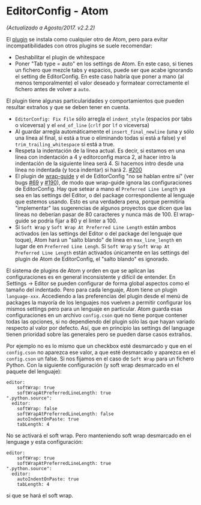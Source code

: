 # EditorConfig - Atom

_(Actualizado a Agosto/2017. v2.2.2)_

El [plugin](https://atom.io/packages/editorconfig) se instala como cualquier otro de Atom, pero para evitar incompatibilidades con otros plugins se suele recomendar:

-   Deshabilitar el plugin de whitespace
-   Poner "Tab type = auto" en los settings de Atom. En este caso, si tienes un fichero que mezcle tabs y espacios, puede ser que acabe ignorando el setting de EditorConfig. En este caso habría que poner a mano (al menos temporalmente) el valor deseado y formatear correctamente el fichero antes de volver a `auto`.

El plugin tiene algunas particularidades y comportamientos que pueden resultar extraños y que se deben tener en cuenta.

-   `EditorConfig: Fix File` sólo arregla el `indent_style` (espacios por tabs o viceversa) y el `end_of_line` (`crlf` por `lf` o viceversa)
-   Al guardar arregla automáticamente el `insert_final_newline` (una y sólo una línea al final, si está a true o eliminando todas si está a false) y el `trim_trailing_whitespace` si está a true.
-   Respeta la indentación de la línea actual. Es decir, si estamos en una línea con indentación a 4 y editorconfig marca 2, al hacer intro la indentación de la siguiente línea será 4. Si hacemos intro desde una línea no indentada (y toca indentar) si hará 2. [#200](https://github.com/sindresorhus/atom-editorconfig/issues/200)
-   El plugin de [wrap-guide](https://github.com/atom/wrap-guide) y el de EditorConfig "no se hablan entre sí" (ver bugs [#69](https://github.com/atom/wrap-guide/issues/69) y [#190](https://github.com/sindresorhus/atom-editorconfig/issues/190)), de modo que wrap-guide ignora las configuraciones de EditorConfig. Hay que setear a mano el `Preferred Line Length` ya sea en las settings del Editor, o del package correspondiente al lenguaje que estemos usando. Esto es una verdadera pena, porque permitiría "implementar" las sugerencias de algunos proyectos que dicen que las líneas no deberían pasar de 80 caracteres y nunca más de 100. El wrap-guide se podría fijar a 80 y el linter a 100.
-   Si `Soft Wrap` y `Soft Wrap At Preferred Line Length` están ambos activados (en las settings del Editor o del package del lenguaje que toque), Atom hará un "salto blando" de línea en `max_line_length` en lugar de en `Preferred Line Lengh`. Si `Soft Wrap` y `Soft Wrap At Preferred Line Length` están activados únicamente en las settings del plugin de Atom de EditorConfig, el "salto blando" es ignorado.

El sistema de plugins de Atom y orden en que se aplican las configuraciones es en general inconsistente y difícil de entender. En Settings -> Editor se pueden configurar de forma global aspectos como el tamaño del indentado. Pero para cada lenguaje, Atom tiene un plugin `language-xxx`. Accediendo a las preferencias del plugin desde el menú de packages la mayoría de los lenguajes nos vuelven a permitir configurar los mismos settings pero para un lenguaje en particular. Atom guarda esas configuraciones en un archivo `config.cson` que no tiene porque contener todas las opciones, si no dependiendo del plugin sólo las que hayan variado respecto al valor por defecto. Así, que en principio las settings del language tienen prioridad sobre las generales pero se pueden darse casos extraños.

Por ejemplo no es lo mismo que un checkbox esté desmarcado y que en el `config.cson` no aparezca ese valor, a que esté desmarcado y aparezca en el `config.cson` un false. Si nos fijamos en el caso de `Soft Wrap` para un fichero Python. Con la siguiente configuración (y soft wrap desmarcado en el paquete del lenguaje):

    editor:
        softWrap: true
        softWrapAtPreferredLineLength: true
    ".python.source":
      editor:
        softWrap: false
        softWrapAtPreferredLineLength: false
        autoIndentOnPaste: true
        tabLength: 4

No se activará el soft wrap. Pero manteniendo soft wrap desmarcado en el lenguage y esta configuración:

    editor:
        softWrap: true
        softWrapAtPreferredLineLength: true
    ".python.source":
      editor:
        autoIndentOnPaste: true
        tabLength: 4

si que se hará el soft wrap.

